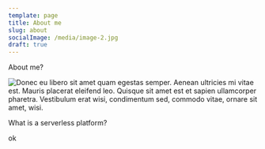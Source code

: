 ```yaml
---
template: page
title: About me
slug: about
socialImage: /media/image-2.jpg
draft: true
---
```

About me?

![Donec eu libero sit amet quam egestas semper. Aenean ultricies mi vitae est. Mauris placerat eleifend leo. Quisque sit amet est et sapien ullamcorper pharetra. Vestibulum erat wisi, condimentum sed, commodo vitae, ornare sit amet, wisi.](/media/image-2.jpg "hey")

What is a serverless platform?

ok
